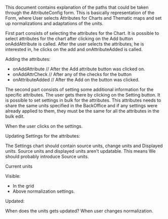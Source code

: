 This document contains explanation of the paths that could be taken through the AttributeConfig form. This is basically representation of the Form, where User selects Attributes for Charts and Thematic maps and set up normalizations and adaptations of the units. 

First part consists of selecting the attributes for the Chart. It is possible to select attributes for the chart after clicking on the Add button onAddAttribute is called. After the user selects the attributes, he is interested in, he clicks on the add and onAttributeAdded is called.
 
Adding the attributes:

- onAddAttribute // After the Add attribute button was clicked on. 
- onAddAttrCheck // After any of the checks for the button 
- onAttributeAdded // After the Add on the button was clicked.

The second part consists of setting some additional information for the specific attributes. The user gets there by clicking on the Setting button. It is possible to set settings in bulk for the attributes. This attributes needs to share the same units specified in the BackOffice and if any settings were already applied to them, they must be the same for all the attributes in the bulk edit.

When the user clicks on the settings. 

Updating Settings for the attributes:

The Settings chart should contain source units, change units and Displayed units. Source units and displayed units aren't updatable. 
This means We should probably introduce Source units. 

Current units

Visible:

- In the grid
- Above normalization settings. 

Updated:


When does the units gets updated? When user changes normalization. 

